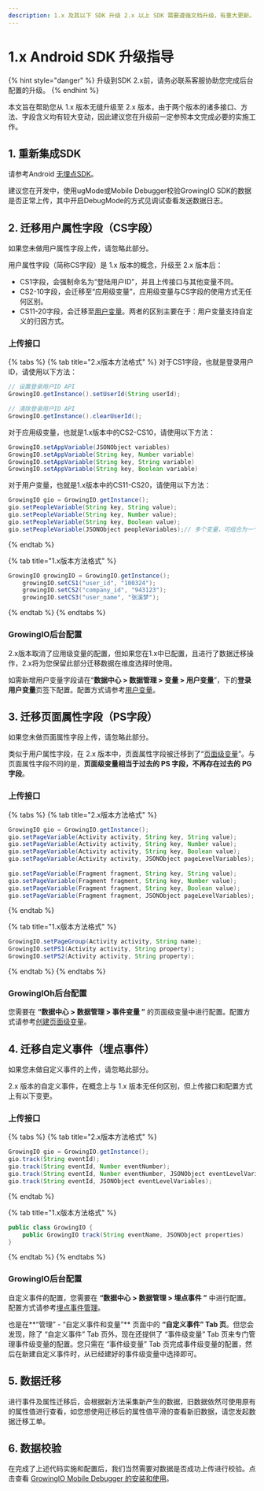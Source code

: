 ```yaml
---
description: 1.x 及其以下 SDK 升级 2.x 以上 SDK 需要遵循文档升级，有重大更新。
---
```


# 1.x Android SDK 升级指导

{% hint style="danger" %}
升级到SDK 2.x前，请务必联系客服协助您完成后台配置的升级。
{% endhint %}

本文旨在帮助您从 1.x 版本无缝升级至 2.x 版本，由于两个版本的诸多接口、方法、字段含义均有较大变动，因此建议您在升级前一定参照本文完成必要的实施工作。

## 1. 重新集成SDK

请参考Android [无埋点SDK](auto-android-sdk.md)。

建议您在开发中，使用ugMode或Mobile Debugger校验GrowingIO SDK的数据是否正常上传，其中开启DebugMode的方式见调试查看发送数据日志。

## 2. 迁移用户属性字段（CS字段）

如果您未做用户属性字段上传，请忽略此部分。

用户属性字段（简称CS字段）是 1.x 版本的概念，升级至 2.x 版本后：

* CS1字段，会强制命名为“登陆用户ID”，并且上传接口与其他变量不同。
* CS2-10字段，会迁移至“应用级变量”，应用级变量与CS字段的使用方式无任何区别。
* CS11-20字段，会迁移至[用户变量](android-sdk-api/customize-api.md#2-qing-chu-deng-lu-yong-hu-idclearuserid)。两者的区别主要在于：用户变量支持自定义的归因方式。

### 上传接口

{% tabs %}
{% tab title="2.x版本方法格式" %}
对于CS1字段，也就是登录用户ID，请使用以下方法：

```java
// 设置登录用户ID API
GrowingIO.getInstance().setUserId(String userId);
​
// 清除登录用户ID API
GrowingIO.getInstance().clearUserId();
```

对于应用级变量，也就是1.x版本中的CS2-CS10，请使用以下方法：

```java
GrowingIO.setAppVariable(JSONObject variables)
GrowingIO.setAppVariable(String key, Number variable)
GrowingIO.setAppVariable(String key, String variable)
GrowingIO.setAppVariable(String key, Boolean variable)
```

对于用户变量，也就是1.x版本中的CS11-CS20，请使用以下方法：

```java
GrowingIO gio = GrowingIO.getInstance();
gio.setPeopleVariable(String key, String value);
gio.setPeopleVariable(String key, Number value);
gio.setPeopleVariable(String key, Boolean value);
gio.setPeopleVariable(JSONObject peopleVariables);// 多个变量，可组合为一个JSON对象peopleVariables传入
```
{% endtab %}

{% tab title="1.x版本方法格式" %}
```java
GrowingIO growingIO = GrowingIO.getInstance();
    growingIO.setCS1("user_id", "100324");
    growingIO.setCS2("company_id", "943123");
    growingIO.setCS3("user_name", "张溪梦");
```
{% endtab %}
{% endtabs %}

### GrowingIO后台配置

2.x版本取消了应用级变量的配置，但如果您在1.x中已配置，且进行了数据迁移操作，2.x将为您保留此部分迁移数据在维度选择时使用。

如需新增用户变量字段请在“**数据中心 &gt; 数据管理 &gt; 变量 &gt; 用户变量**”，下的**登录用户变量**页签下配置。配置方式请参考[用户变量](../../../product-manual/data-center/data-management/user.md)。

## 3. 迁移页面属性字段（PS字段）

如果您未做页面属性字段上传，请忽略此部分。

类似于用户属性字段，在 2.x 版本中，页面属性字段被迁移到了“[页面级变量](../../../introduction/data-definition/pagevar.md)”。与页面属性字段不同的是，**页面级变量相当于过去的 PS 字段，不再存在过去的 PG 字段**。

### 上传接口

{% tabs %}
{% tab title="2.x版本方法格式" %}
```java
GrowingIO gio = GrowingIO.getInstance();
gio.setPageVariable(Activity activity, String key, String value);
gio.setPageVariable(Activity activity, String key, Number value);
gio.setPageVariable(Activity activity, String key, Boolean value);
gio.setPageVariable(Activity activity, JSONObject pageLevelVariables);
​
gio.setPageVariable(Fragment fragment, String key, String value);
gio.setPageVariable(Fragment fragment, String key, Number value);
gio.setPageVariable(Fragment fragment, String key, Boolean value);
gio.setPageVariable(Fragment fragment, JSONObject pageLevelVariables);
```
{% endtab %}

{% tab title="1.x版本方法格式" %}
```java
GrowingIO.setPageGroup(Activity activity, String name); 
GrowingIO.setPS1(Activity activity, String property); 
GrowingIO.setPS2(Activity activity, String property);
```
{% endtab %}
{% endtabs %}

### GrowingIOh后台配置

您需要在 **“数据中心 &gt; 数据管理 &gt; 事件变量 ”** 的页面级变量中进行配置。配置方式请参考[创建页面级变量](../../api-reference/project-manage/create-pvar.md)。

## 4. 迁移自定义事件（埋点事件）

如果您未做自定义事件的上传，请忽略此部分。

2.x 版本的自定义事件，在概念上与 1.x 版本无任何区别，但上传接口和配置方式上有以下变更。

### 上传接口

{% tabs %}
{% tab title="2.x版本方法格式" %}
```java
GrowingIO gio = GrowingIO.getInstance();
gio.track(String eventId);
gio.track(String eventId, Number eventNumber);
gio.track(String eventId, Number eventNumber, JSONObject eventLevelVariables);
gio.track(String eventId, JSONObject eventLevelVariables);
```
{% endtab %}

{% tab title="1.x版本方法格式" %}
```java
public class GrowingIO {
    public GrowingIO track(String eventName, JSONObject properties)
}
```
{% endtab %}
{% endtabs %}

### GrowingIO后台配置

自定义事件的配置，您需要在 **“数据中心 &gt; 数据管理 &gt; 埋点事件 ”** 中进行配置。配置方式请参考[埋点事件管理](../../../product-manual/data-center/data-management/manual.md)。

也是在**“管理” - “自定义事件和变量”** 页面中的 **“自定义事件” Tab 页**。但您会发现，除了 “自定义事件” Tab 页外，现在还提供了 “事件级变量” Tab 页来专门管理事件级变量的配置。您只需在 “事件级变量” Tab 页完成事件级变量的配置，然后在新建自定义事件时，从已经建好的事件级变量中选择即可。

## 5. 数据迁移

进行事件及属性迁移后，会根据新方法采集新产生的数据，旧数据依然可使用原有的属性值进行查看，如您想使用迁移后的属性值平滑的查看新旧数据，请您发起数据迁移工单。

## 6. 数据校验

在完成了上述代码实施和配置后，我们当然需要对数据是否成功上传进行校验。点击查看 [GrowingIO Mobile Debugger 的安装和使用](../../debugging/mobile-debugger.md)。

